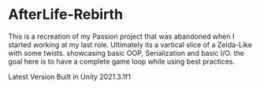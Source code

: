 # AfterLife-Rebirth

This is a recreation of my Passion project that was abandoned when I started working at my last role. Ultimately its a vartical slice of a Zelda-Like with some twists. showcasing basic OOP, Serialization and basic I/O. the goal here is to have a complete game loop while using best practices.

 Latest Version Built in Unity 2021.3.1f1
